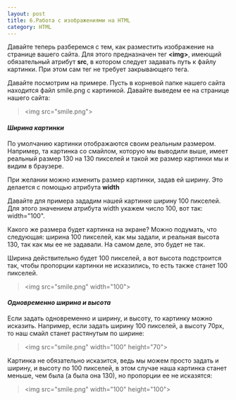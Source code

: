 ```yaml
---
layout: post
title: 6.Работа с изображениями на HTML
category: HTML
---
```


Давайте теперь разберемся с тем, как разместить изображение на странице вашего сайта. Для этого предназначен тег **\<img>**, имеющий обязательный атрибут **src**, в котором следует задавать путь к файлу картинки. При этом сам тег не требует закрывающего тега.

Давайте посмотрим на примере. Пусть в корневой папке нашего сайта находится файл smile.png с картинкой. Давайте выведем ее на странице нашего сайта:

>\<img src="smile.png">


#### ***Ширина картинки***

По умолчанию картинки отображаются своим реальным размером. Например, та картинка со смайлом, которую мы выводили выше, имеет реальный размер 130 на 130 пикселей и такой же размер картинки мы и видим в браузере.

При желании можно изменить размер картинки, задав ей ширину. Это делается с помощью атрибута **width**

Давайте для примера зададим нашей картинке ширину 100 пикселей. Для этого значением атрибута width укажем число 100, вот так: width="100".

Какого же размера будет картинка на экране? Можно подумать, что следующая: ширина 100 пикселей, как мы задали, и реальная высота 130, так как мы ее не задавали. На самом деле, это будет не так.

Ширина действительно будет 100 пикселей, а вот высота подстроится так, чтобы пропорции картинки не исказились, то есть также станет 100 пикселей.

>\<img src="smile.png" width="100">

#### ***Одновременно ширина и высота***

Если задать одновременно и ширину, и высоту, то картинку можно исказить. Например, если задать ширину 100 пикселей, а высоту 70px, то наш смайл станет растянутым по ширине:

>\<img src="smile.png" width="100" height="70">


Картинка не обязательно исказится, ведь мы можем просто задать и ширину, и высоту по 100 пикселей, в этом случае наша картинка станет меньше, чем была (а была она 130), но пропорции ее не исказятся:

>\<img src="smile.png" width="100" height="100">